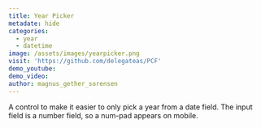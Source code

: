```yaml
---
title: Year Picker
metadate: hide
categories:
  - year
  - datetime
image: /assets/images/yearpicker.png
visit: 'https://github.com/delegateas/PCF'
demo_youtube: 
demo_video:
author: magnus_gether_sorensen
---
```


A control to make it easier to only pick a year from a date field. The input field is a number field, so a num-pad appears on mobile. 
